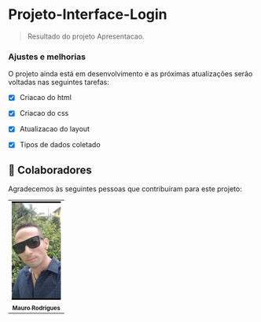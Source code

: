 # Projeto-Interface-Login

> Resultado do projeto Apresentacao.
### Ajustes e melhorias

O projeto ainda está em desenvolvimento e as próximas atualizações serão voltadas nas seguintes tarefas:

- [x] Criacao do html
- [x] Criacao do css
- [x] Atualizacao do layout
- [x] Tipos de dados coletado




## 🤝 Colaboradores

Agradecemos às seguintes pessoas que contribuíram para este projeto:

<table>
  <tr>
    <td align="center">
      <a href="#">
        <img src="./perfil.jpg" width="100px;" alt="Foto do Mauro Rodrigues no GitHub"/><br>
        <sub>
          <b>Mauro Rodrigues</b>
        </sub>
      </a>
    </td>
  </tr>
</table>


